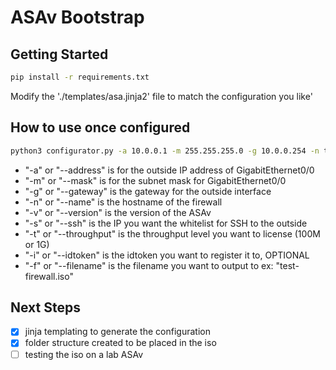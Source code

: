 # ASAv Bootstrap

## Getting Started

``` bash
pip install -r requirements.txt
```

Modify the './templates/asa.jinja2' file to match the configuration you like'


## How to use once configured

``` bash
python3 configurator.py -a 10.0.0.1 -m 255.255.255.0 -g 10.0.0.254 -n test-firewall -v 9.7.1 -f test-firewall.iso -s 8.8.8.8 -t 1G
```

- "-a" or "--address" is for the outside IP address of GigabitEthernet0/0
- "-m" or "--mask" is for the subnet mask for GigabitEthernet0/0
- "-g" or "--gateway" is the gateway for the outside interface
- "-n" or "--name" is the hostname of the firewall
- "-v" or "--version" is the version of the ASAv
- "-s" or "--ssh" is the IP you want the whitelist for SSH to the outside
- "-t" or "--throughput" is the throughput level you want to license (100M or 1G)
- "-i" or "--idtoken" is the idtoken you want to register it to, OPTIONAL
- "-f" or "--filename" is the filename you want to output to ex: "test-firewall.iso"

## Next Steps
- [x] jinja templating to generate the configuration
- [x] folder structure created to be placed in the iso
- [ ] testing the iso on a lab ASAv
